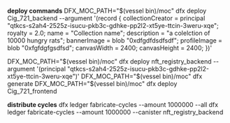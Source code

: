 
**deploy commands**
DFX_MOC_PATH="$(vessel bin)/moc" dfx deploy Cig_721_backend --argument '(record {
        collectionCreator = principal "qtkcs-s2ah4-2525z-isucu-pkb3c-gdhke-pp2l2-xt5ye-ttcin-3weru-xqe";
        royalty = 2.0;
        name = "Collection name";
        description = "a colelction of 10000 hungry rats";
        bannerImage = blob  "0xdfgdfdsdfsdf";
        profileImage = blob "0xfgfdgfgsdfsd";
        canvasWidth = 2400;
        canvasHeight = 2400;
})'

DFX_MOC_PATH="$(vessel bin)/moc" dfx deploy nft_registry_backend --argument '(principal "qtkcs-s2ah4-2525z-isucu-pkb3c-gdhke-pp2l2-xt5ye-ttcin-3weru-xqe")'
DFX_MOC_PATH="$(vessel bin)/moc" dfx generate
DFX_MOC_PATH="$(vessel bin)/moc" dfx deploy Cig_721_frontend


**distribute cycles**
dfx ledger fabricate-cycles --amount 1000000 --all
dfx ledger fabricate-cycles --amount 1000000 --canister nft_registry_backend
